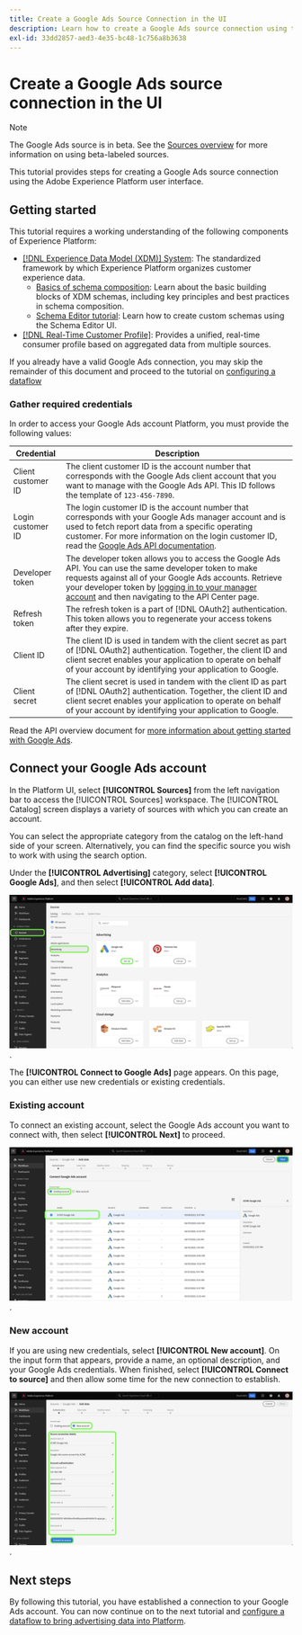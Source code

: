 ```yaml
---
title: Create a Google Ads Source Connection in the UI
description: Learn how to create a Google Ads source connection using the Adobe Experience Platform UI.
exl-id: 33dd2857-aed3-4e35-bc48-1c756a8b3638
---
```

# Create a Google Ads source connection in the UI

>[!NOTE]
>
>The Google Ads source is in beta. See the [Sources overview](../../../../home.md#terms-and-conditions) for more information on using beta-labeled sources.

This tutorial provides steps for creating a Google Ads source connection using the Adobe Experience Platform user interface.

## Getting started

This tutorial requires a working understanding of the following components of Experience Platform:

* [[!DNL Experience Data Model (XDM)] System](../../../../../xdm/home.md): The standardized framework by which Experience Platform organizes customer experience data.
  * [Basics of schema composition](../../../../../xdm/schema/composition.md): Learn about the basic building blocks of XDM schemas, including key principles and best practices in schema composition.
  * [Schema Editor tutorial](../../../../../xdm/tutorials/create-schema-ui.md): Learn how to create custom schemas using the Schema Editor UI.
* [[!DNL Real-Time Customer Profile]](../../../../../profile/home.md): Provides a unified, real-time consumer profile based on aggregated data from multiple sources.

If you already have a valid Google Ads connection, you may skip the remainder of this document and proceed to the tutorial on [configuring a dataflow](../../dataflow/advertising.md)

### Gather required credentials

In order to access your Google Ads account Platform, you must provide the following values:

| Credential | Description |
| ---------- | ----------- |
| Client customer ID | The client customer ID is the account number that  corresponds with the Google Ads client account that you want to manage with the Google Ads API. This ID follows the template of `123-456-7890`. |
| Login customer ID | The login customer ID is the account number that corresponds with your Google Ads manager account and is used to fetch report data from a specific operating customer. For more information on the login customer ID, read the [Google Ads API documentation](https://developers.google.com/search-ads/reporting/concepts/login-customer-id). |
| Developer token | The developer token allows you to access the Google Ads API. You can use the same developer token to make requests against all of your Google Ads accounts. Retrieve your developer token by [logging in to your manager account](https://ads.google.com/home/tools/manager-accounts/) and then navigating to the API Center page. |
| Refresh token | The refresh token is a part of [!DNL OAuth2] authentication. This token allows you to regenerate your access tokens after they expire. |
| Client ID | The client ID is used in tandem with the client secret as part of [!DNL OAuth2] authentication. Together, the client ID and client secret enables your application to operate on behalf of your account by identifying your application to Google. |
| Client secret | The client secret is used in tandem with the client ID as part of [!DNL OAuth2] authentication. Together, the client ID and client secret enables your application to operate on behalf of your account by identifying your application to Google. |

Read the API overview document for [more information about getting started with Google Ads](https://developers.google.com/google-ads/api/docs/first-call/overview).

## Connect your Google Ads account

In the Platform UI, select **[!UICONTROL Sources]** from the left navigation bar to access the [!UICONTROL Sources] workspace. The [!UICONTROL Catalog] screen displays a variety of sources with which you can create an account.

You can select the appropriate category from the catalog on the left-hand side of your screen. Alternatively, you can find the specific source you wish to work with using the search option.

Under the **[!UICONTROL Advertising]** category, select **[!UICONTROL Google Ads]**, and then select **[!UICONTROL Add data]**.

![The sources catalog in the Experience Platform UI.](../../../../images/tutorials/create/ads/catalog.png).

The **[!UICONTROL Connect to Google Ads]** page appears. On this page, you can either use new credentials or existing credentials.

### Existing account

To connect an existing account, select the  Google Ads account you want to connect with, then select **[!UICONTROL Next]** to proceed.

![The selection page for existing accounts in the sources workflow.](../../../../images/tutorials/create/ads/existing.png).

### New account

If you are using new credentials, select **[!UICONTROL New account]**. On the input form that appears, provide a name, an optional description, and your Google Ads credentials. When finished, select **[!UICONTROL Connect to source]** and then allow some time for the new connection to establish.

![The new account interface in the sources workflow.](../../../../images/tutorials/create/ads/new.png).

## Next steps

By following this tutorial, you have established a connection to your Google Ads account. You can now continue on to the next tutorial and [configure a dataflow to bring advertising data into Platform](../../dataflow/advertising.md).
